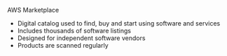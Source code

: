 AWS Marketplace

- Digital catalog used to find, buy and start using software and services
- Includes thousands of software listings
- Designed for independent software vendors
- Products are scanned regularly